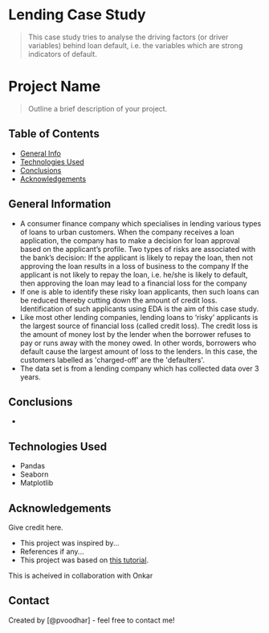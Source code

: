 # Lending Case Study
> This case study tries to analyse the driving factors (or driver variables) behind loan default, i.e. the variables which are strong indicators of default.

# Project Name
> Outline a brief description of your project.


## Table of Contents
* [General Info](#general-information)
* [Technologies Used](#technologies-used)
* [Conclusions](#conclusions)
* [Acknowledgements](#acknowledgements)

<!-- You can include any other section that is pertinent to your problem -->

## General Information
- A consumer finance company which specialises in lending various types of loans to urban customers. When the company receives a loan application, the company has to make a decision for loan approval based on the applicant’s profile. Two types of risks are associated with the bank’s decision:
If the applicant is likely to repay the loan, then not approving the loan results in a loss of business to the company
If the applicant is not likely to repay the loan, i.e. he/she is likely to default, then approving the loan may lead to a financial loss for the company
- If one is able to identify these risky loan applicants, then such loans can be reduced thereby cutting down the amount of credit loss. Identification of such applicants using EDA is the aim of this case study.
- Like most other lending companies, lending loans to ‘risky’ applicants is the largest source of financial loss (called credit loss). The credit loss is the amount of money lost by the lender when the borrower refuses to pay or runs away with the money owed. In other words, borrowers who default cause the largest amount of loss to the lenders. In this case, the customers labelled as 'charged-off' are the 'defaulters'. 
- The data set is from a lending company which has collected data over 3 years.



<!-- You don't have to answer all the questions - just the ones relevant to your project. -->

## Conclusions
- 
<!-- You don't have to answer all the questions - just the ones relevant to your project. -->


## Technologies Used
- Pandas
- Seaborn
- Matplotlib

<!-- As the libraries versions keep on changing, it is recommended to mention the version of library used in this project -->

## Acknowledgements
Give credit here.
- This project was inspired by...
- References if any...
- This project was based on [this tutorial](https://www.example.com).

This is acheived in collaboration with Onkar 

## Contact
Created by [@pvoodhar] - feel free to contact me!


<!-- Optional -->
<!-- ## License -->
<!-- This project is open source and available under the [... License](). -->

<!-- You don't have to include all sections - just the one's relevant to your project -->
